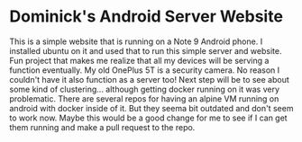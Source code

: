 # Dominick's Android Server Website

<p>This is a simple website that is running on a Note 9 Android phone. I installed ubuntu on it and used that to run this simple server and website. Fun project that makes me realize that all my devices will be serving a function eventually. My old OnePlus 5T is a security camera. No reason I couldn't have it also function as a server too! Next step will be to see about some kind of clustering... although getting docker running on it was very problematic. There are several repos for having an alpine VM running on android with docker inside of it. But they seema  bit outdated and don't seem to work now. Maybe this would be a good change for me to see if I can get them running and make a pull request to the repo.</p>

